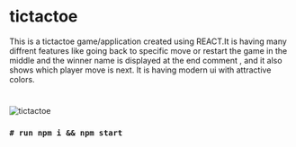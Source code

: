 # tictactoe

This is a tictactoe game/application created using REACT.It is having many diffrent features like going back to specific move or restart the game in the middle and the winner name is displayed at the end comment , and it also shows which player move is next. It is having modern ui with attractive colors. 
#
![tictactoe](https://user-images.githubusercontent.com/89151637/173186874-d2809132-a8e3-4bf8-b1cb-bbb4734761b5.JPG)

### `# run npm i && npm start `
